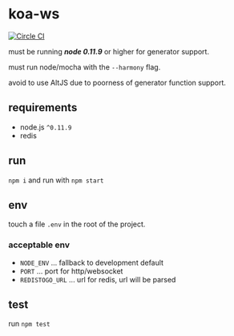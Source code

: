 # koa-ws

  [![Circle CI](https://circleci.com/gh/geta6/koa-ws/tree/master.svg?style=svg)](https://circleci.com/gh/geta6/koa-ws/tree/master)

  must be running ***node 0.11.9*** or higher for generator support.

  must run node/mocha with the `--harmony` flag.

  avoid to use AltJS due to poorness of generator function support.


## requirements

  - node.js `^0.11.9`
  - redis


## run

  `npm i` and run with `npm start`


## env

  touch a file `.env` in the root of the project.


### acceptable env

  - `NODE_ENV` ... fallback to development default
  - `PORT` ... port for http/websocket
  - `REDISTOGO_URL` ... url for redis, url will be parsed


## test

  run `npm test`
